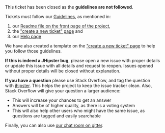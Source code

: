This ticket has been closed as the **guidelines are not followed**.

Tickets must follow our [Guidelines](https://github.com/jhipster/generator-jhipster/blob/main/CONTRIBUTING.md), as mentioned in:

1. our [Readme file on the front page of the project](https://github.com/jhipster/generator-jhipster/blob/main/README.md),
2. the ["create a new ticket" page](https://github.com/jhipster/generator-jhipster/issues/new/choose) and
3. our [Help page](https://www.jhipster.tech/help/)

We have also created a template on the ["create a new ticket" page](https://github.com/jhipster/generator-jhipster/issues/new/choose) to help you follow those guidelines.

**If this is indeed a JHipster bug**, please open a new issue with proper details or update this issue with all details and request to reopen.
Issues opened without proper details will be closed without explanation.

**If you have a question** please use Stack Overflow, and tag the question with [jhipster](http://stackoverflow.com/questions/tagged/jhipster). This helps the project to keep the issue tracker clean. Also, Stack Overflow will give your question a larger audience:

- This will increase your chances to get an answer
- Answers will be of higher quality, as there is a voting system
- This will also help other users who might have the same issue, as questions are tagged and easily searchable

Finally, you can also use [our chat room on gitter](https://gitter.im/jhipster/generator-jhipster).
